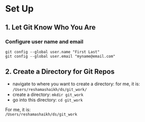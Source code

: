 # Set Up

## 1.  Let Git Know Who You Are

### Configure user name and email 
`git config --global user.name "First Last"`  
`git config --global user.email "myname@email.com"`  

## 2. Create a Directory for Git Repos
* navigate to where you want to create a directory:  for me, it is:  `/Users/reshamashaikh/ds/git_work/`
* create a directory:  `mkdir git_work`
* go into this directory:  `cd git_work`

For me, it is:   
`/Users/reshamashaikh/ds/git_work`  
